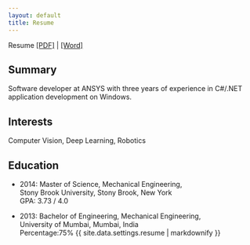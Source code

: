 ```yaml
---
layout: default
title: Resume
---
```


Resume <a href="/documents/resume/Soham_Ghormade_Resume_2018.pdf" target="_blank">[PDF]</a> |
<a href="/documents/resume/Soham_Ghormade_Resume_2018.docx" target="_blank">[Word]</a>

## Summary
Software developer at ANSYS with three years of experience in C#/.NET application development on Windows.

## Interests

Computer Vision, Deep Learning, Robotics

## Education

-  2014: Master of Science, Mechanical Engineering, <br>
   Stony Brook University, Stony Brook, New York<br>
   GPA: 3.73 / 4.0

-  2013: Bachelor of Engineering, Mechanical Engineering,<br>
   University of Mumbai, Mumbai, India<br>
   Percentage:75%
   {{ site.data.settings.resume | markdownify }}

